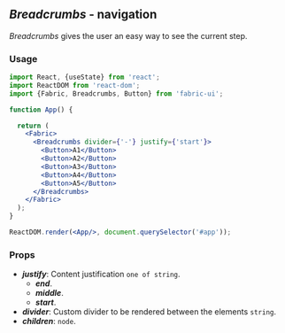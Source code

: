 ## *Breadcrumbs* - navigation
_Breadcrumbs_ gives the user an easy way to see the current step.

### Usage

```jsx
import React, {useState} from 'react';
import ReactDOM from 'react-dom';
import {Fabric, Breadcrumbs, Button} from 'fabric-ui';

function App() {

  return (
    <Fabric>
      <Breadcrumbs divider={'-'} justify={'start'}>
        <Button>A1</Button>
        <Button>A2</Button>
        <Button>A3</Button>
        <Button>A4</Button>
        <Button>A5</Button>
      </Breadcrumbs>
    </Fabric>
  );
}

ReactDOM.render(<App/>, document.querySelector('#app'));
```

### Props
- ***justify***: Content justification `one of string`.
  - ***end***.
  - ***middle***.
  - ***start***.
- ***divider***: Custom divider to be rendered between the elements `string`.
- ***children***: `node`.
